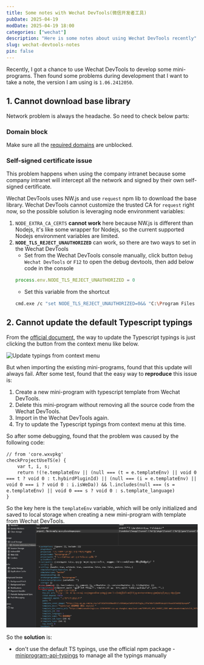 ```yaml
---
title: Some notes with Wechat DevTools(微信开发者工具)
pubDate: 2025-04-19
modDate: 2025-04-19 18:00
categories: ["wechat"]
description: "Here is some notes about using Wechat DevTools recently"
slug: wechat-devtools-notes
pin: false
---
```


Recently, I got a chance to use Wechat DevTools to develop some mini-programs. Then found some problems during development that I want to take a note, the version I am using is `1.06.2412050`.

## 1. Cannot download base library

Network problem is always the headache. So need to check below parts:

### Domain block

Make sure all the [required domains](https://wechat-miniprogram.github.io/minigame-unity-webgl-transform/Design/DevtoolsDomain.html) are unblocked.

### Self-signed certificate issue

This problem happens when using the company intranet because some company intranet will intercept all the network and signed by their own self-signed certificate.

Wechat DevTools uses NW.js and use `request` npm lib to download the base library. Wechat DevTools cannot customize the trusted CA for `request` right now, so the possible solution is leveraging node environment variables:

1. `NODE_EXTRA_CA_CERTS` **cannot work** here because NW.js is different than Nodejs, it's like some wrapper for Nodejs, so the current supported Nodejs environment variables are limited.
1. **`NODE_TLS_REJECT_UNAUTHORIZED`** can work, so there are two ways to set in the Wechat DevTools
   - Set from the Wechat DevTools console manually, click button `Debug Wechat DevTools` or `F12` to open the debug devtools, then add below code in the console
   ```javascript
   process.env.NODE_TLS_REJECT_UNAUTHORIZED = 0
   ```
   - Set this variable from the shortcut
   ```bash
   cmd.exe /c "set NODE_TLS_REJECT_UNAUTHORIZED=0&& "C:\Program Files (x86)\Tencent\微信web开发者工具\微信开发者工具.exe"
   ```

## 2. Cannot update the default Typescript typings

From the [official document](https://developers.weixin.qq.com/miniprogram/dev/devtools/compilets.html#TS%E5%A3%B0%E6%98%8E%E6%96%87%E4%BB%B6%E6%9B%B4%E6%96%B0), the way to update the Typescript typings is just clicking the button from the context menu like below.

<img alt="Update typings from context menu" src="https://res.wx.qq.com/wxdoc/dist/assets/img/up-ts-lib.85b4a1ab.png" style="height: 300px">

But when importing the existing mini-programs, found that this update will always fail. After some test, found that the easy way to **reproduce** this issue is:

1. Create a new mini-program with typescript template from Wechat DevTools.
1. Delete this mini-program without removing all the source code from the Wechat DevTools.
1. Import in the Wechat DevTools again.
1. Try to update the Typescript typings from context menu at this time.

So after some debugging, found that the problem was caused by the following code:

```
// from 'core.wxvpkg'
checkProjectUseTS(e) {
    var t, i, s;
    return !(!e.templateEnv || (null === (t = e.templateEnv) || void 0 === t ? void 0 : t.hybirdPluginId) || (null === (i = e.templateEnv) || void 0 === i ? void 0 : i.isWeDa)) && l.includes(null === (s = e.templateEnv) || void 0 === s ? void 0 : s.template_language)
}
```

So the key here is the `templateEnv` variable, which will be only initialized and saved to local storage when creating a new mini-program with template from Wechat DevTools.
![templateEnv](../../assets/wechat/template-env.png)

So the **solution** is:

- don't use the default TS typings, use the official npm package - [miniprogram-api-typings](https://github.com/wechat-miniprogram/api-typings) to manage all the typings manually
